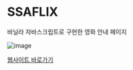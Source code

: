 # SSAFLIX

바닐라 자바스크립트로 구현한 영화 안내 페이지

![image](https://github.com/user-attachments/assets/5f063999-a3f2-4e10-a943-5363c7e4ca41)

<div>
    <a href="https://movie-website-vanilla.vercel.app/">
        웹사이트 바로가기
    </a>
</div>
